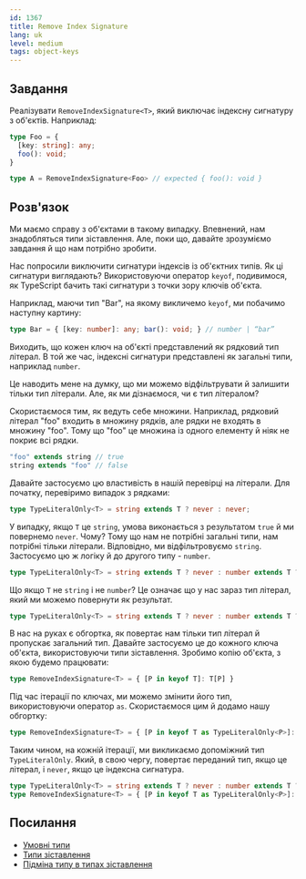 ```yaml
---
id: 1367
title: Remove Index Signature
lang: uk
level: medium
tags: object-keys
---
```


## Завдання

Реалізувати `RemoveIndexSignature<T>`, який виключає індексну сигнатуру з об'єктів.
Наприклад:

```typescript
type Foo = {
  [key: string]: any;
  foo(): void;
}

type A = RemoveIndexSignature<Foo> // expected { foo(): void }
```

## Розв'язок

Ми маємо справу з об'єктами в такому випадку.
Впевнений, нам знадобляться типи зіставлення.
Але, поки що, давайте зрозуміємо завдання й що нам потрібно зробити.

Нас попросили виключити сигнатури індексів із об'єктних типів.
Як ці сигнатури виглядають?
Використовуючи оператор `keyof`, подивимося, як TypeScript бачить такі сигнатури з точки зору ключів об'єкта.

Наприклад, маючи тип "Bar", на якому викличемо `keyof`, ми побачимо наступну картину:

```typescript
type Bar = { [key: number]: any; bar(): void; } // number | “bar”
```

Виходить, що кожен ключ на об'єкті представлений як рядковий тип літерал.
В той же час, індексні сигнатури представлені як загальні типи, наприклад `number`.

Це наводить мене на думку, що ми можемо відфільтрувати й залишити тільки тип літерали.
Але, як ми дізнаємося, чи є тип літералом?

Скористаємося тим, як ведуть себе множини.
Наприклад, рядковий літерал "foo" входить в множину рядків, але рядки не входять в множину "foo".
Тому що "foo" це множина із одного елементу й ніяк не покриє всі рядки.

```typescript
"foo" extends string // true
string extends "foo" // false
```

Давайте застосуємо цю властивість в нашій перевірці на літерали.
Для початку, перевіримо випадок з рядками:

```typescript
type TypeLiteralOnly<T> = string extends T ? never : never;
```

У випадку, якщо `T` це `string`, умова виконається з результатом `true` й ми повернемо `never`.
Чому?
Тому що нам не потрібні загальні типи, нам потрібні тільки літерали.
Відповідно, ми відфільтровуємо `string`.
Застосуємо цю ж логіку й до другого типу - `number`.

```typescript
type TypeLiteralOnly<T> = string extends T ? never : number extends T ? never : never;
```

Що якщо `T` не `string` і не `number`?
Це означає що у нас зараз тип літерал, який ми можемо повернути як результат.

```typescript
type TypeLiteralOnly<T> = string extends T ? never : number extends T ? never : T;
```

В нас на руках є обгортка, як повертає нам тільки тип літерал й пропускає загальний тип.
Давайте застосуємо це до кожного ключа об'єкта, використовуючи типи зіставлення.
Зробимо копію об'єкта, з якою будемо працювати:

```typescript
type RemoveIndexSignature<T> = { [P in keyof T]: T[P] }
```

Під час ітерації по ключах, ми можемо змінити його тип, використовуючи оператор `as`.
Скористаємося цим й додамо нашу обгортку:

```typescript
type RemoveIndexSignature<T> = { [P in keyof T as TypeLiteralOnly<P>]: T[P] }
```

Таким чином, на кожній ітерації, ми викликаємо допоміжний тип `TypeLiteralOnly`.
Який, в свою чергу, повертає переданий тип, якщо це літерал, і `never`, якщо це індексна сигнатура.

```typescript
type TypeLiteralOnly<T> = string extends T ? never : number extends T ? never : T;
type RemoveIndexSignature<T> = { [P in keyof T as TypeLiteralOnly<P>]: T[P] }
```

## Посилання

- [Умовні типи](https://www.typescriptlang.org/docs/handbook/2/conditional-types.html)
- [Типи зіставлення](https://www.typescriptlang.org/docs/handbook/2/mapped-types.html)
- [Підміна типу в типах зіставлення](https://www.typescriptlang.org/docs/handbook/2/mapped-types.html#key-remapping-via-as)
